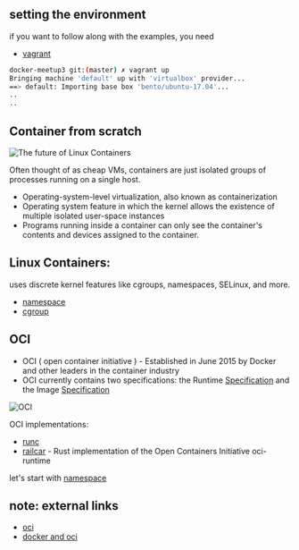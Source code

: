 setting the environment
---
if you want to follow along with the examples, you need 
* [vagrant](https://www.vagrantup.com/)

```bash
docker-meetup3 git:(master) ✗ vagrant up
Bringing machine 'default' up with 'virtualbox' provider...
==> default: Importing base box 'bento/ubuntu-17.04'...
..
..

```


Container from scratch
---

![The future of Linux Containers](https://www.youtube.com/watch?v=wW9CAH9nSLs)

Often thought of as cheap VMs, containers are just isolated groups of processes running on a single host. 

* Operating-system-level virtualization, also known as containerization 
* Operating system feature in which the kernel allows the existence of multiple isolated user-space instances
* Programs running inside a container can only see the container's contents and devices assigned to the container.

Linux Containers: 
---
uses discrete kernel features like cgroups, namespaces, SELinux, and more.

* [namespace](https://en.wikipedia.org/wiki/Linux_namespaces)  
* [cgroup](https://en.wikipedia.org/wiki/Cgroups)


OCI
---
* OCI ( open container initiative ) - Established in June 2015 by Docker and other leaders in the container industry
* OCI currently contains two specifications: the Runtime [Specification](http://www.github.com/opencontainers/runtime-spec) and the Image [Specification](http://www.github.com/opencontainers/image-spec)

![OCI](https://i0.wp.com/blog.docker.com/wp-content/uploads/243938a0-856b-4a7f-90ca-2452a69a385c-1.jpg?w=1019&ssl=1)

OCI implementations: 
* [runc](https://github.com/opencontainers/runc)
* [railcar](https://github.com/oracle/railcar) - Rust implementation of the Open Containers Initiative oci-runtime

let's start with [namespace](01-namespace/README.md)



note: external links
---  
* [oci](https://www.opencontainers.org/)  
* [docker and oci](https://blog.docker.com/2017/07/demystifying-open-container-initiative-oci-specifications/)  






